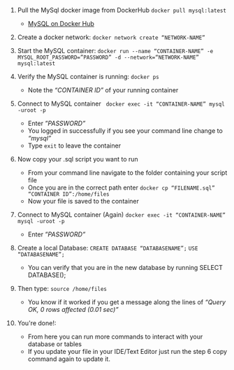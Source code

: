1. Pull the MySql docker image from DockerHub
    `docker pull mysql:latest`
    * [MySQL on Docker Hub](https://hub.docker.com/_/mysql)

2. Create a docker network:
    `docker network create “NETWORK-NAME”`

3. Start the MySQL container:
    `docker run --name “CONTAINER-NAME” -e MYSQL_ROOT_PASSWORD=”PASSWORD” -d --network=“NETWORK-NAME” mysql:latest`

4. Verify the MySQL container is running:
	 `docker ps`
    * Note the *“CONTAINER ID”* of your running container

5. Connect to MySQL container
   ` docker exec -it “CONTAINER-NAME” mysql -uroot -p`
    * Enter *”PASSWORD”*
    * You logged in successfully if you see your command line change to *“mysql”*
    * Type `exit` to leave the container

6. Now copy your .sql script you want to run
    * From your command line navigate to the folder containing your script file
    * Once you are in the correct path enter `docker cp “FILENAME.sql” “CONTAINER ID”:/home/files`
    * Now your file is saved to the container

7. Connect to MySQL container (Again)
    `docker exec -it “CONTAINER-NAME” mysql -uroot -p`
    * Enter *”PASSWORD”*

8. Create a local Database:
    `CREATE DATABASE “DATABASENAME”;`
    `USE “DATABASENAME”;`
    * You can verify that you are in the new database by running SELECT DATABASE();

9. Then type:
    `source /home/files`
    * You know if it worked if you get a message along the lines of *“Query OK, 0 rows affected (0.01 sec)”*

10. You're done!:
    * From here you can run more commands to interact with your database or tables
    * If you update your file in your IDE/Text Editor just run the step 6 copy command again to update it.